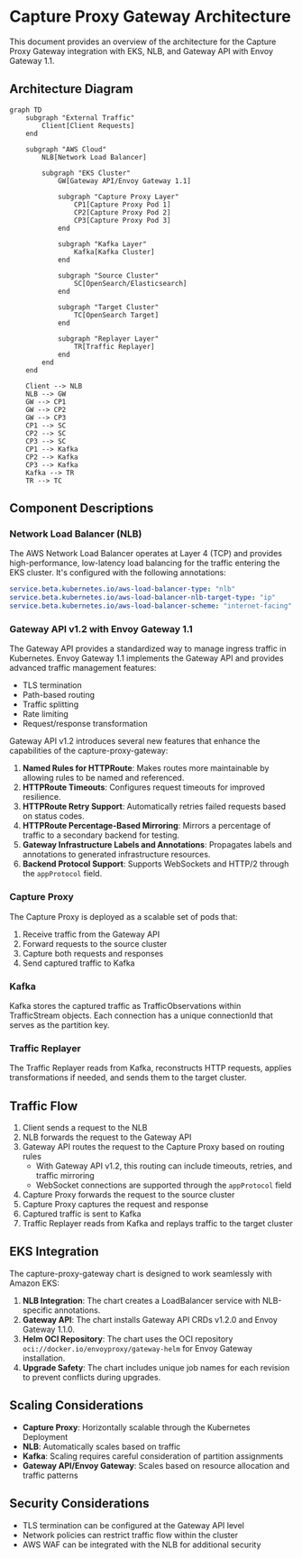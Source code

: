 # Capture Proxy Gateway Architecture

This document provides an overview of the architecture for the Capture Proxy Gateway integration with EKS, NLB, and Gateway API with Envoy Gateway 1.1.

## Architecture Diagram

```mermaid
graph TD
    subgraph "External Traffic"
        Client[Client Requests]
    end

    subgraph "AWS Cloud"
        NLB[Network Load Balancer]
        
        subgraph "EKS Cluster"
            GW[Gateway API/Envoy Gateway 1.1]
            
            subgraph "Capture Proxy Layer"
                CP1[Capture Proxy Pod 1]
                CP2[Capture Proxy Pod 2]
                CP3[Capture Proxy Pod 3]
            end
            
            subgraph "Kafka Layer"
                Kafka[Kafka Cluster]
            end
            
            subgraph "Source Cluster"
                SC[OpenSearch/Elasticsearch]
            end
            
            subgraph "Target Cluster"
                TC[OpenSearch Target]
            end
            
            subgraph "Replayer Layer"
                TR[Traffic Replayer]
            end
        end
    end
    
    Client --> NLB
    NLB --> GW
    GW --> CP1
    GW --> CP2
    GW --> CP3
    CP1 --> SC
    CP2 --> SC
    CP3 --> SC
    CP1 --> Kafka
    CP2 --> Kafka
    CP3 --> Kafka
    Kafka --> TR
    TR --> TC
```

## Component Descriptions

### Network Load Balancer (NLB)

The AWS Network Load Balancer operates at Layer 4 (TCP) and provides high-performance, low-latency load balancing for the traffic entering the EKS cluster. It's configured with the following annotations:

```yaml
service.beta.kubernetes.io/aws-load-balancer-type: "nlb"
service.beta.kubernetes.io/aws-load-balancer-nlb-target-type: "ip"
service.beta.kubernetes.io/aws-load-balancer-scheme: "internet-facing"
```

### Gateway API v1.2 with Envoy Gateway 1.1

The Gateway API provides a standardized way to manage ingress traffic in Kubernetes. Envoy Gateway 1.1 implements the Gateway API and provides advanced traffic management features:

- TLS termination
- Path-based routing
- Traffic splitting
- Rate limiting
- Request/response transformation

Gateway API v1.2 introduces several new features that enhance the capabilities of the capture-proxy-gateway:

1. **Named Rules for HTTPRoute**: Makes routes more maintainable by allowing rules to be named and referenced.
2. **HTTPRoute Timeouts**: Configures request timeouts for improved resilience.
3. **HTTPRoute Retry Support**: Automatically retries failed requests based on status codes.
4. **HTTPRoute Percentage-Based Mirroring**: Mirrors a percentage of traffic to a secondary backend for testing.
5. **Gateway Infrastructure Labels and Annotations**: Propagates labels and annotations to generated infrastructure resources.
6. **Backend Protocol Support**: Supports WebSockets and HTTP/2 through the `appProtocol` field.

### Capture Proxy

The Capture Proxy is deployed as a scalable set of pods that:

1. Receive traffic from the Gateway API
2. Forward requests to the source cluster
3. Capture both requests and responses
4. Send captured traffic to Kafka

### Kafka

Kafka stores the captured traffic as TrafficObservations within TrafficStream objects. Each connection has a unique connectionId that serves as the partition key.

### Traffic Replayer

The Traffic Replayer reads from Kafka, reconstructs HTTP requests, applies transformations if needed, and sends them to the target cluster.

## Traffic Flow

1. Client sends a request to the NLB
2. NLB forwards the request to the Gateway API
3. Gateway API routes the request to the Capture Proxy based on routing rules
   - With Gateway API v1.2, this routing can include timeouts, retries, and traffic mirroring
   - WebSocket connections are supported through the `appProtocol` field
4. Capture Proxy forwards the request to the source cluster
5. Capture Proxy captures the request and response
6. Captured traffic is sent to Kafka
7. Traffic Replayer reads from Kafka and replays traffic to the target cluster

## EKS Integration

The capture-proxy-gateway chart is designed to work seamlessly with Amazon EKS:

1. **NLB Integration**: The chart creates a LoadBalancer service with NLB-specific annotations.
2. **Gateway API**: The chart installs Gateway API CRDs v1.2.0 and Envoy Gateway 1.1.0.
3. **Helm OCI Repository**: The chart uses the OCI repository `oci://docker.io/envoyproxy/gateway-helm` for Envoy Gateway installation.
4. **Upgrade Safety**: The chart includes unique job names for each revision to prevent conflicts during upgrades.

## Scaling Considerations

- **Capture Proxy**: Horizontally scalable through the Kubernetes Deployment
- **NLB**: Automatically scales based on traffic
- **Kafka**: Scaling requires careful consideration of partition assignments
- **Gateway API/Envoy Gateway**: Scales based on resource allocation and traffic patterns

## Security Considerations

- TLS termination can be configured at the Gateway API level
- Network policies can restrict traffic flow within the cluster
- AWS WAF can be integrated with the NLB for additional security
